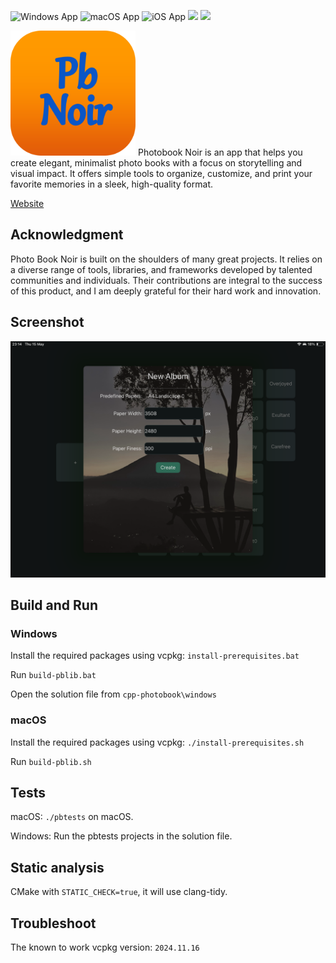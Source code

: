 ![Windows App](https://github.com/cosmin42/cpp-photobook/actions/workflows/msbuild.yml/badge.svg)
![macOS App](https://github.com/cosmin42/cpp-photobook/actions/workflows/objective-c-xcode.yml/badge.svg)
![iOS App](https://github.com/cosmin42/cpp-photobook/actions/workflows/ios-build.yml/badge.svg)
![](https://github.com/cosmin42/cpp-photobook/actions/workflows/main_pbnoirwebapp.yml/badge.svg)
![](https://github.com/cosmin42/cpp-photobook/actions/workflows/main_functionapp.yml/badge.svg)

<img src="icons/pb-noir512.png" alt="icon" width="200"/>
Photobook Noir is an app that helps you create elegant, minimalist photo books with a focus on storytelling and visual impact. It offers simple tools to organize, customize, and print your favorite memories in a sleek, high-quality format.

[Website](https://blue-river-0d990a203.6.azurestaticapps.net/)

## Acknowledgment
Photo Book Noir is built on the shoulders of many great projects. It relies on a diverse range of tools, libraries, and frameworks developed by talented communities and individuals. Their contributions are integral to the success of this product, and I am deeply grateful for their hard work and innovation.

## Screenshot
![Dashboard preview](table.png)

## Build and Run

### Windows
Install the required packages using vcpkg:
```install-prerequisites.bat```

Run ```build-pblib.bat```

Open the solution file from ```cpp-photobook\windows```


### macOS
Install the required packages using vcpkg:
```./install-prerequisites.sh```

Run ```build-pblib.sh```

## Tests

macOS: ```./pbtests``` on macOS.

Windows: Run the pbtests projects in the solution file.


## Static analysis
CMake with ```STATIC_CHECK=true```, it will use clang-tidy.


## Troubleshoot
The known to work vcpkg version: ```2024.11.16```
